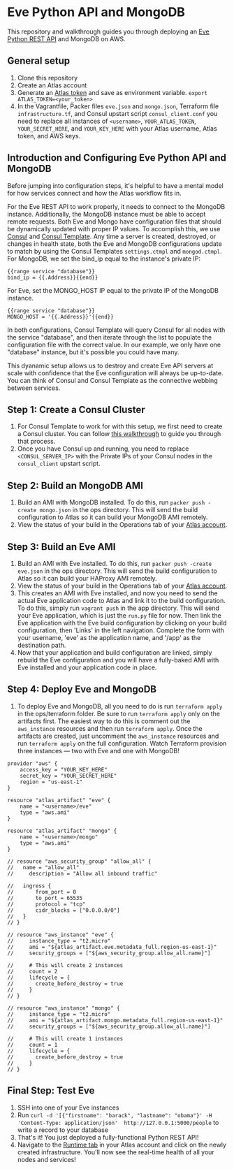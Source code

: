 Eve Python API and MongoDB
===================
This repository and walkthrough guides you through deploying an [Eve Python REST API](http://python-eve.org/) and MongoDB on AWS. 

General setup
-------------
1. Clone this repository
2. Create an Atlas account
3. Generate an [Atlas token](https://atlas.hashicorp.com/settings/tokens) and save as environment variable. 
`export ATLAS_TOKEN=<your_token>`
4. In the Vagrantfile, Packer files `eve.json` and `mongo.json`, Terraform file `infrastructure.tf`, and Consul upstart script `consul_client.conf` you need to replace all instances of `<username>`,  `YOUR_ATLAS_TOKEN`, `YOUR_SECRET_HERE`, and `YOUR_KEY_HERE` with your Atlas username, Atlas token, and AWS keys.

Introduction and Configuring Eve Python API and MongoDB
-----------------------------------------------
Before jumping into configuration steps, it's helpful to have a mental model for how services connect and how the Atlas workflow fits in. 

For the Eve REST API to work properly, it needs to connect to the MongoDB instance. Additionally, the MongoDB instance must be able to accept remote requests. Both Eve and Mongo have configuration files that should be dynamically updated with proper IP values. To accomplish this, we use [Consul](https://consul.io) and [Consul Template](https://github.com/hashicorp/consul-template). Any time a server is created, destroyed, or changes in health state, both the Eve and MongoDB configurations update to match by using the Consul Templates `settings.ctmpl` and `mongod.ctmpl`. For MongoDB, we set the bind_ip equal to the instance's private IP:

```
{{range service "database"}}
bind_ip = {{.Address}}{{end}}
```

For Eve, set the MONGO_HOST IP equal to the private IP of the MongoDB instance.

```
{{range service "database"}}
MONGO_HOST = '{{.Address}}'{{end}}
```

In both configurations, Consul Template will query Consul for all nodes with the service "database", and then iterate through the list to populate the configuration file with the correct value. In our example, we only have one "database" instance, but it's possible you could have many.

This dyanamic setup allows us to destroy and create Eve API servers at scale with confidence that the Eve configuration will always be up-to-date. You can think of Consul and Consul Template as the connective webbing between services. 

Step 1: Create a Consul Cluster
-------------------------
1. For Consul Template to work for with this setup, we first need to create a Consul cluster. You can follow [this walkthrough](https://github.com/hashicorp/atlas-examples/tree/master/consul) to guide you through that process. 
2. Once you have Consul up and running, you need to replace `<CONSUL_SERVER_IP>`  with the Private IPs of your Consul nodes in the `consul_client` upstart script.

Step 2: Build an MongoDB AMI
---------------------
1. Build an AMI with MongoDB installed. To do this, run `packer push -create mongo.json` in the ops directory. This will send the build configuration to Atlas so it can build your MongoDB AMI remotely. 
2. View the status of your build in the Operations tab of your [Atlas account](atlas.hashicorp.com/operations).

Step 3: Build an Eve AMI
-------------------
1. Build an AMI with Eve installed. To do this, run `packer push -create eve.json` in the ops directory. This will send the build configuration to Atlas so it can build your HAProxy AMI remotely. 
2. View the status of your build in the Operations tab of your [Atlas account](atlas.hashicorp.com/operations).
3. This creates an AMI with Eve installed, and now you need to send the actual Eve application code to Atlas and link it to the build configuration. To do this, simply run `vagrant push` in the app directory. This will send your Eve application, which is just the `run.py` file for now. Then link the Eve application with the Eve build configuration by clicking on your build configuration, then 'Links' in the left navigation. Complete the form with your username, 'eve' as the application name, and '/app' as the destination path.
4. Now that your application and build configuration are linked, simply rebuild the Eve configuration and you will have a fully-baked AMI with Eve installed and your application code in place.

Step 4: Deploy Eve and MongoDB
--------------------------
1. To deploy Eve and MongoDB, all you need to do is run `terraform apply` in the ops/terraform folder. Be sure to run `terraform apply` only on the artifacts first. The easiest way to do this is comment out the `aws_instance` resources and then run `terraform apply`. Once the artifacts are created, just uncomment the `aws_instance` resources and run `terraform apply` on the full configuration. Watch Terraform provision three instances — two with Eve and one with MongoDB! 

```
provider "aws" {
    access_key = "YOUR_KEY_HERE"
    secret_key = "YOUR_SECRET_HERE"
    region = "us-east-1"
}

resource "atlas_artifact" "eve" {
    name = "<username>/eve"
    type = "aws.ami"
}

resource "atlas_artifact" "mongo" {
    name = "<username>/mongo"
    type = "aws.ami"
}

// resource "aws_security_group" "allow_all" {
//   name = "allow_all"
//     description = "Allow all inbound traffic"

//   ingress {
//       from_port = 0
//       to_port = 65535
//       protocol = "tcp"
//       cidr_blocks = ["0.0.0.0/0"]
//   }
// }

// resource "aws_instance" "eve" {
//     instance_type = "t2.micro"
//     ami = "${atlas_artifact.eve.metadata_full.region-us-east-1}"
//     security_groups = ["${aws_security_group.allow_all.name}"]

//     # This will create 2 instances
//     count = 2
//     lifecycle = {
//       create_before_destroy = true
//     }
// }

// resource "aws_instance" "mongo" {
//     instance_type = "t2.micro"
//     ami = "${atlas_artifact.mongo.metadata_full.region-us-east-1}"
//     security_groups = ["${aws_security_group.allow_all.name}"]

//     # This will create 1 instances
//     count = 1
//     lifecycle = {
//       create_before_destroy = true  
//     }
// }
```

Final Step: Test Eve
------------------------
1. SSH into one of your Eve instances
2. Run `curl -d '[{"firstname": "barack", "lastname": "obama"}' -H 'Content-Type: application/json'  http://127.0.0.1:5000/people` to write a record to your database
3. That's it! You just deployed a fully-functional Python REST API!
4. Navigate to the [Runtime tab](https://atlas.hashicorp.com/runtime) in your Atlas account and click on the newly created infrastructure. You'll now see the real-time health of all your nodes and services!
